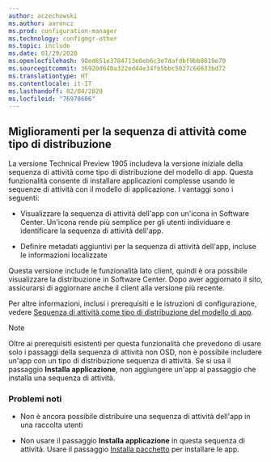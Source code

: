 ```yaml
---
author: aczechowski
ms.author: aaroncz
ms.prod: configuration-manager
ms.technology: configmgr-other
ms.topic: include
ms.date: 01/29/2020
ms.openlocfilehash: 98ed651e3784713e0eb6c3e7dafdbf9bb8019e70
ms.sourcegitcommit: 36920d640a322ed44e34fb5bbc5027c66633bd72
ms.translationtype: HT
ms.contentlocale: it-IT
ms.lasthandoff: 02/04/2020
ms.locfileid: "76978606"
---
```

## <a name="bkmk_tsdt"></a> Miglioramenti per la sequenza di attività come tipo di distribuzione

<!--3555953-->

La versione Technical Preview 1905 includeva la versione iniziale della sequenza di attività come tipo di distribuzione del modello di app. Questa funzionalità consente di installare applicazioni complesse usando le sequenze di attività con il modello di applicazione. I vantaggi sono i seguenti:

- Visualizzare la sequenza di attività dell'app con un'icona in Software Center. Un'icona rende più semplice per gli utenti individuare e identificare la sequenza di attività dell'app.

- Definire metadati aggiuntivi per la sequenza di attività dell'app, incluse le informazioni localizzate

Questa versione include le funzionalità lato client, quindi è ora possibile visualizzare la distribuzione in Software Center. Dopo aver aggiornato il sito, assicurarsi di aggiornare anche il client alla versione più recente.

Per altre informazioni, inclusi i prerequisiti e le istruzioni di configurazione, vedere [Sequenza di attività come tipo di distribuzione del modello di app](/configmgr/core/get-started/2019/technical-preview-1905#bkmk_tsdt).

> [!NOTE]
> Oltre ai prerequisiti esistenti per questa funzionalità che prevedono di usare solo i passaggi della sequenza di attività non OSD, non è possibile includere un'app con un tipo di distribuzione sequenza di attività. Se si usa il passaggio **Installa applicazione**, non aggiungere un'app al passaggio che installa una sequenza di attività.

### <a name="bkmk_tsdt-ki"></a> Problemi noti

- Non è ancora possibile distribuire una sequenza di attività dell'app in una raccolta utenti

- Non usare il passaggio **Installa applicazione** in questa sequenza di attività. Usare il passaggio [Installa pacchetto](/configmgr/osd/understand/task-sequence-steps#BKMK_InstallPackage) per installare le app.

